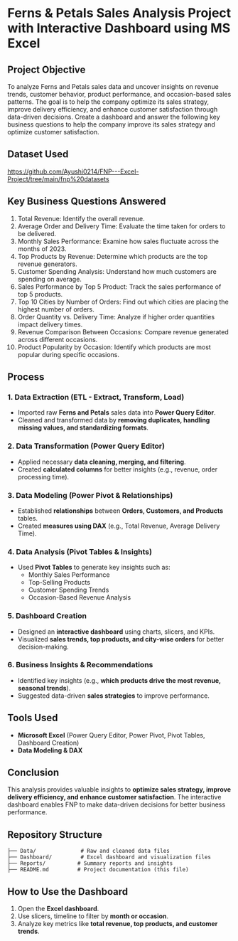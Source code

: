 # Ferns & Petals Sales Analysis Project with Interactive Dashboard using MS Excel
## Project Objective
To analyze Ferns and Petals sales data and uncover insights on revenue trends, customer behavior, product performance, and occasion-based sales patterns. The goal is to help the company optimize its sales strategy, improve delivery efficiency, and enhance customer satisfaction through data-driven decisions.
Create a dashboard and answer the following key business questions to help the company
improve its sales strategy and optimize customer satisfaction.
## Dataset Used
https://github.com/Ayushi0214/FNP---Excel-Project/tree/main/fnp%20datasets
## **Key Business Questions Answered**
1. Total Revenue: Identify the overall revenue.
2. Average Order and Delivery Time: Evaluate the time taken for orders to be delivered.
3. Monthly Sales Performance: Examine how sales fluctuate across the months of 2023.
4. Top Products by Revenue: Determine which products are the top revenue generators.
5. Customer Spending Analysis: Understand how much customers are spending on
average.
6. Sales Performance by Top 5 Product: Track the sales performance of top 5 products.
7. Top 10 Cities by Number of Orders: Find out which cities are placing the highest
number of orders.
8. Order Quantity vs. Delivery Time: Analyze if higher order quantities impact delivery
times.
9. Revenue Comparison Between Occasions: Compare revenue generated across
different occasions.
10. Product Popularity by Occasion: Identify which products are most popular during
specific occasions.
## **Process**

### **1. Data Extraction (ETL - Extract, Transform, Load)**
- Imported raw **Ferns and Petals** sales data into **Power Query Editor**.
- Cleaned and transformed data by **removing duplicates, handling missing values, and standardizing formats**.

### **2. Data Transformation (Power Query Editor)**
- Applied necessary **data cleaning, merging, and filtering**.
- Created **calculated columns** for better insights (e.g., revenue, order processing time).

### **3. Data Modeling (Power Pivot & Relationships)**
- Established **relationships** between **Orders, Customers, and Products** tables.
- Created **measures using DAX** (e.g., Total Revenue, Average Delivery Time).

### **4. Data Analysis (Pivot Tables & Insights)**
- Used **Pivot Tables** to generate key insights such as:
  - Monthly Sales Performance
  - Top-Selling Products
  - Customer Spending Trends
  - Occasion-Based Revenue Analysis

### **5. Dashboard Creation**
- Designed an **interactive dashboard** using charts, slicers, and KPIs.
- Visualized **sales trends, top products, and city-wise orders** for better decision-making.

### **6. Business Insights & Recommendations**
- Identified key insights (e.g., **which products drive the most revenue, seasonal trends**).
- Suggested data-driven **sales strategies** to improve performance.
## **Tools Used**
- **Microsoft Excel** (Power Query Editor, Power Pivot, Pivot Tables, Dashboard Creation)
- **Data Modeling & DAX**
  
## **Conclusion**
This analysis provides valuable insights to **optimize sales strategy, improve delivery efficiency, and enhance customer satisfaction**. The interactive dashboard enables FNP to make data-driven decisions for better business performance.

## **Repository Structure**
```
├── Data/              # Raw and cleaned data files
├── Dashboard/         # Excel dashboard and visualization files
├── Reports/          # Summary reports and insights
├── README.md         # Project documentation (this file)
```

## **How to Use the Dashboard**
1. Open the **Excel dashboard**.
2. Use slicers, timeline to filter by **month or occasion**.
3. Analyze key metrics like **total revenue, top products, and customer trends**.
